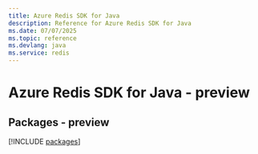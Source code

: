 ```yaml
---
title: Azure Redis SDK for Java
description: Reference for Azure Redis SDK for Java
ms.date: 07/07/2025
ms.topic: reference
ms.devlang: java
ms.service: redis
---
```

# Azure Redis SDK for Java - preview
## Packages - preview
[!INCLUDE [packages](redis-index.md)]